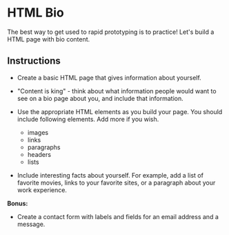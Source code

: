 # HTML Bio

The best way to get used to rapid prototyping is to practice!  Let's build a HTML page with bio content.

## Instructions

- Create a basic HTML page that gives information about yourself.

- "Content is king" - think about what information people would want to see on a bio page about you, and include that information.

- Use the appropriate HTML elements as you build your page. You should include following elements.  Add more if you wish.

  - images
  - links
  - paragraphs
  - headers
  - lists

- Include interesting facts about yourself.  For example, add a list of favorite movies, links to your favorite sites, or a paragraph about your work experience.

**Bonus:**

- Create a contact form with labels and fields for an email address and a message.
